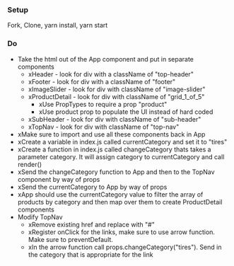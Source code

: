 ### Setup
Fork, Clone, yarn install, yarn start

### Do
* Take the html out of the App component and put in separate components
  * xHeader - look for div with a className of "top-header"
  * xFooter - look for div with a className of "footer"
  * xImageSlider - look for div with className of "image-slider"
  * xProductDetail - look for div with className of "grid_1_of_5"
    * xUse PropTypes to require a prop "product"
    * xUse product prop to populate the UI instead of hard coded
  * xSubHeader - look for div with className of "sub-header"
  * xTopNav - look for div with className of "top-nav"
* xMake sure to import and use all these components back in App
* xCreate a variable in index.js called currentCategory and set it to "tires"
* xCreate a function in index.js called changeCategory thats takes a parameter category. It will assign category to currentCategory and call render()
* xSend the changeCategory function to App and then to the TopNav component by way of props
* xSend the currentCategory to App by way of props
* xApp should use the currentCategory value to filter the array of products by category and then map over them to create ProductDetail components
* Modify TopNav
  * xRemove existing href and replace with "#"
  * xRegister onClick for the links, make sure to use arrow function. Make sure to preventDefault.
  * xIn the arrow function call props.changeCategory("tires"). Send in the category that is appropriate for the link
